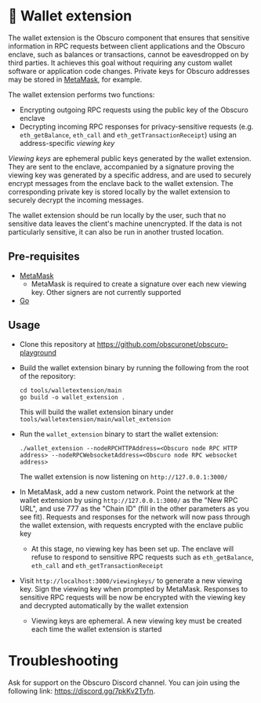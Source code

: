 # 👛 Wallet extension

The wallet extension is the Obscuro component that ensures that sensitive information in RPC requests between client 
applications and the Obscuro enclave, such as balances or transactions, cannot be eavesdropped on by third parties. It 
achieves this goal without requiring any custom wallet software or application code changes. Private keys for Obscuro 
addresses may be stored in [MetaMask](https://metamask.io/), for example.

The wallet extension performs two functions:

* Encrypting outgoing RPC requests using the public key of the Obscuro enclave
* Decrypting incoming RPC responses for privacy-sensitive requests (e.g. `eth_getBalance`, `eth_call` and 
  `eth_getTransactionReceipt`) using an address-specific _viewing key_

_Viewing keys_ are ephemeral public keys generated by the wallet extension. They are sent to the enclave, accompanied 
by a signature proving the viewing key was generated by a specific address, and are used to securely encrypt messages 
from the enclave back to the wallet extension. The corresponding private key is stored locally by the wallet extension 
to securely decrypt the incoming messages.

The wallet extension should be run locally by the user, such that no sensitive data leaves the client's machine 
unencrypted. If the data is not particularly sensitive, it can also be run in another trusted location.

## Pre-requisites

* [MetaMask](https://metamask.io/)
  * MetaMask is required to create a signature over each new viewing key. Other signers are not currently supported
* [Go](https://go.dev/)

## Usage

* Clone this repository at https://github.com/obscuronet/obscuro-playground

* Build the wallet extension binary by running the following from the root of the repository:

  ```
  cd tools/walletextension/main
  go build -o wallet_extension .
  ```
  
  This will build the wallet extension binary under `tools/walletextension/main/wallet_extension`

* Run the `wallet_extension` binary to start the wallet extension:

  ```./wallet_extension --nodeRPCHTTPAddress=<Obscuro node RPC HTTP address> --nodeRPCWebsocketAddress=<Obscuro node RPC websocket address>```

  The wallet extension is now listening on `http://127.0.0.1:3000/`

* In MetaMask, add a new custom network. Point the network at the wallet extension by using `http://127.0.0.1:3000/` as 
  the "New RPC URL", and use 777 as the "Chain ID" (fill in the other parameters as you see fit). Requests and 
  responses for the network will now pass through the wallet extension, with requests encrypted with the enclave 
  public key

    * At this stage, no viewing key has been set up. The enclave will refuse to respond to sensitive RPC requests such 
      as `eth_getBalance`, `eth_call` and `eth_getTransactionReceipt`

* Visit `http://localhost:3000/viewingkeys/` to generate a new viewing key. Sign the viewing key when prompted by 
  MetaMask. Responses to sensitive RPC requests will be now be encrypted with the viewing key and decrypted 
  automatically by the wallet extension

    * Viewing keys are ephemeral. A new viewing key must be created each time the wallet extension is started

# Troubleshooting

Ask for support on the Obscuro Discord channel. You can join using the following link: https://discord.gg/7pkKv2Tyfn.
